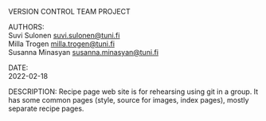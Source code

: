VERSION CONTROL TEAM PROJECT

AUTHORS:  
 Suvi Sulonen <suvi.sulonen@tuni.fi>  
 Milla Trogen <milla.trogen@tuni.fi>  
 Susanna Minasyan <susanna.minasyan@tuni.fi>

DATE:  
 2022-02-18

DESCRIPTION: Recipe page web site is for rehearsing using git in a group. It has some common pages (style, source for images, index pages), mostly separate recipe pages.
